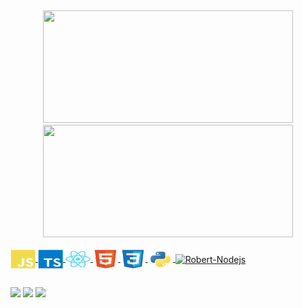 ##

<div align="center">
<a href="https://github.com/ccarloslopess">
<img height="180em" width="400" src="https://github-readme-stats.vercel.app/api?username=ccarloslopess&show_icons=true&theme=dark&include_all_commits=true&count_private=true"/>
<img height="180em" width="400" src="https://github-readme-stats.vercel.app/api/top-langs/?username=ccarloslopess&layout=compact&langs_count=7&theme=dark"/>
</div>

<div style="display: inline_block"><br>
<img align="center" alt="Robert-Js" height="30" width="40" src="https://raw.githubusercontent.com/devicons/devicon/master/icons/javascript/javascript-plain.svg">
<img align="center" alt="Robert-Ts" height="30" width="40" src="https://raw.githubusercontent.com/devicons/devicon/master/icons/typescript/typescript-plain.svg">
<img align="center" alt="Robert-React" height="30" width="40" src="https://raw.githubusercontent.com/devicons/devicon/master/icons/react/react-original.svg">
<img align="center" alt="Robert-HTML" height="30" width="40" src="https://raw.githubusercontent.com/devicons/devicon/master/icons/html5/html5-original.svg">
<img align="center" alt="Robert-CSS" height="30" width="40" src="https://raw.githubusercontent.com/devicons/devicon/master/icons/css3/css3-original.svg">
<img align="center" alt="Robert-Python" height="30" width="40" src="https://raw.githubusercontent.com/devicons/devicon/master/icons/python/python-original.svg">
<img align="center" alt="Robert-Nodejs" height="30" width="40" src="https://cdn.jsdelivr.net/gh/devicons/devicon/icons/nodejs/nodejs-original.svg">

</div>

##

<div>
<a href="https://www.linkedin.com/in/carlos-lopes-551031122/" target="_blank"><img src="https://img.shields.io/badge/LinkedIn-0077B5?style=for-the-badge&logo=linkedin&logoColor=white" target="_blank"></a>
<a href ="carlos.lopes17@hotmail.com"><img src="https://img.shields.io/badge/Gmail-D14836?style=for-the-badge&logo=gmail&logoColor=white" target="_blank"></a>
<!-- <a href="https://contate.me/robert_william" target="_blank"><img src="https://img.shields.io/badge/WhatsApp-25D366?style=for-the-badge&logo=whatsapp&logoColor=white" target="_blank"></a> 
<a href="https://t.me/Robert_William_R" target="_blank"><img src="https://img.shields.io/badge/Telegram-2CA5E0?style=for-the-badge&logo=telegram&logoColor=white" target="_blank"></a> -->
<a href="https://www.instagram.com/ccarloslopess/" target="_blank"><img src="https://img.shields.io/badge/Instagram-E4405F?style=for-the-badge&logo=instagram&logoColor=white"></a>

</div>
